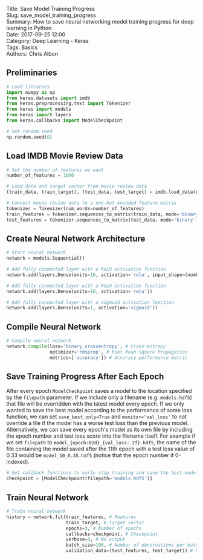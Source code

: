 Title: Save Model Training Progress    
Slug: save_model_training_progress    
Summary: How to save neural networking model training progress for deep learning in Python.    
Date: 2017-09-25 12:00  
Category: Deep Learning - Keras  
Tags: Basics   
Authors: Chris Albon

## Preliminaries


```python
# Load libraries
import numpy as np
from keras.datasets import imdb
from keras.preprocessing.text import Tokenizer
from keras import models
from keras import layers
from keras.callbacks import ModelCheckpoint

# Set random seed
np.random.seed(0)
```

## Load IMDB Movie Review Data


```python
# Set the number of features we want
number_of_features = 1000

# Load data and target vector from movie review data
(train_data, train_target), (test_data, test_target) = imdb.load_data(num_words=number_of_features)

# Convert movie review data to a one-hot encoded feature matrix
tokenizer = Tokenizer(num_words=number_of_features)
train_features = tokenizer.sequences_to_matrix(train_data, mode='binary')
test_features = tokenizer.sequences_to_matrix(test_data, mode='binary')
```

## Create Neural Network Architecture


```python
# Start neural network
network = models.Sequential()

# Add fully connected layer with a ReLU activation function
network.add(layers.Dense(units=16, activation='relu', input_shape=(number_of_features,)))

# Add fully connected layer with a ReLU activation function
network.add(layers.Dense(units=16, activation='relu'))

# Add fully connected layer with a sigmoid activation function
network.add(layers.Dense(units=1, activation='sigmoid'))
```

## Compile Neural Network


```python
# Compile neural network
network.compile(loss='binary_crossentropy', # Cross-entropy
                optimizer='rmsprop', # Root Mean Square Propagation
                metrics=['accuracy']) # Accuracy performance metric
```

## Save Training Progress After Each Epoch

After every epoch `ModelCheckpoint` saves a model to the location specified by the `filepath` parameter. If we include only a filename (e.g. `models.hdf5`) that file will be overridden with the latest model every epoch. If we only wanted to save the best model according to the performance of some loss function, we can set `save_best_only=True` and `monitor='val_loss'` to not override a file if the model has a worse test loss than the previous model. Alternatively, we can save every epoch's model as its own file by including the epoch number and test loss score into the filename itself. For example if we set `filepath` to `model_{epoch:02d}_{val_loss:.2f}.hdf5`, the name of the file containing the model saved after the 11th epoch with a test loss value of 0.33 would be `model_10_0.35.hdf5` (notice that the epoch number if 0-indexed).


```python
# Set callback functions to early stop training and save the best model so far
checkpoint = [ModelCheckpoint(filepath='models.hdf5')]
```

## Train Neural Network


```python
# Train neural network
history = network.fit(train_features, # Features
                      train_target, # Target vector
                      epochs=3, # Number of epochs
                      callbacks=checkpoint, # Checkpoint
                      verbose=0, # No output
                      batch_size=100, # Number of observations per batch
                      validation_data=(test_features, test_target)) # Data for evaluation
```
